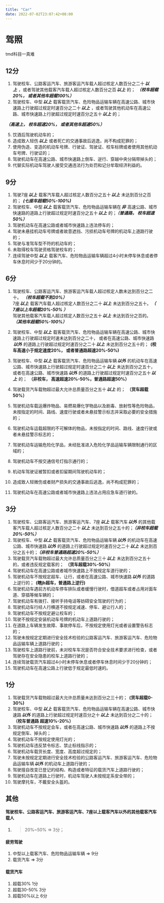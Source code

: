 ```yaml
---
title: "Car"
date: 2022-07-02T23:07:42+08:00
---
```



# 驾照

tmd科目一真难

## 12分
1. 驾驶校车、公路客运汽车、旅游客运汽车载人超过核定人数百分之二十***以上***，或者驾驶其他载客汽车载人超过核定人数百分之百***以上***的； **_（校车超载20%， 或者其他车超载100%）_**
2. 驾驶校车、中型***以上***载客载货汽车、危险物品运输车辆在高速公路、城市快速路上行驶超过规定时速百分之二十***以上***，或者驾驶其他机动车在高速公路、城市快速路上行驶超过规定时速百分之五十***以上***的； 

**_（高速上， 校车超速20%， 或者其他车超速50%）_**

5. 饮酒后驾驶机动车的；
6. 造成致人轻伤***以上***或者死亡的交通事故后逃逸，尚不构成犯罪的；
7. 使用伪造、变造的机动车号牌、行驶证、驾驶证、校车标牌或者使用其他机动车号牌、行驶证的；
8. 驾驶机动车在高速公路、城市快速路上倒车、逆行、穿越中央分隔带掉头的；
9. 代替实际机动车驾驶人接受交通违法行为处罚和记分牟取经济利益的。

## 9分
1. 驾驶7座***以上***载客汽车载人超过核定人数百分之五十***以上***未达到百分之百的； ***(七座车超载50%-100%)***
2. 驾驶校车、中型***以上***载客载货汽车、危险物品运输车辆在***非***高速公路、城市快速路的道路上行驶超过规定时速百分之五十***以上***的；**_（普通路， 校车超速50%）_**
3. 驾驶机动车在高速公路或者城市快速路上违法停车的；
4. 驾驶未悬挂机动车号牌或者故意遮挡、污损机动车号牌的机动车上道路行驶的；
5. 驾驶与准驾车型不符的机动车的；
6. 未取得校车驾驶资格驾驶校车的；
7. 连续驾驶中型***以上***载客汽车、危险物品运输车辆超过4小时未停车休息或者停车休息时间少于20分钟的。

## 6分   
1. 驾驶校车、公路客运汽车、旅游客运汽车载人超过核定人数未达到百分之二十。  **_（校车超载不到20%）_** <br/>
7座***以上***载客汽车载人超过核定人数百分之二十***以上***未达到百分之五十。**_（ 7座以上车超载20%-50% ）_** <br/>
驾驶其他载客汽车载人超过核定人数百分之五十***以上***未达到百分之百的。  **_（其他车超载50%-100%）_** <br/>

2. 驾驶校车、中型***以上***载客载货汽车、危险物品运输车辆在高速公路、城市快速路上行驶超过规定时速未达到百分之二十，
或者在高速公路、城市快速路***以外***的道路上行驶超过规定时速百分之二十***以上***未达到百分之五十的；
   **(校车高速小于规定速度20%， 或者普通路超速20%-50%)**
3. 驾驶校车、中型***以上***载客载货汽车、危险物品运输车辆***以外***的机动车在高速公路、城市快速路上行驶超过规定时速百分之二十***以上***未达到百分之五十，或者在高速公路、城市快速路***以外***的道路上行驶超过规定时速百分之五十***以上***的；
**（非校车， 高速超速20%-50%，普通路超速50%）**
4. 驾驶载货汽车载物超过最大允许总质量百分之五十***以上***的； **（货车超载50%）**
5. 驾驶机动车载运爆炸物品、易燃易爆化学物品以及剧毒、放射性等危险物品，未按指定的时间、路线、速度行驶或者未悬挂警示标志并采取必要的安全措施的；
6. 驾驶机动车运载超限的不可解体的物品，未按指定的时间、路线、速度行驶或者未悬挂警示标志的；
7. 驾驶机动车运输危险化学品，未经批准进入危险化学品运输车辆限制通行的区域的；
8. 驾驶机动车不按交通信号灯指示通行的；
9. 机动车驾驶证被暂扣或者扣留期间驾驶机动车的；
10. 造成致人轻微伤或者财产损失的交通事故后逃逸，尚不构成犯罪的；
11. 驾驶机动车在高速公路或者城市快速路上违法占用应急车道行驶的。

## 3分
1. 驾驶校车、公路客运汽车、旅游客运汽车、7座***以上***载客汽车***以外***的其他载客汽车载人超过核定人数百分之二十***以上***未达到百分之五十的；**_（非校车超载20%-50%）_**
2. 驾驶校车、中型***以上***载客载货汽车、危险物品运输车辆***以外***的机动车在高速公路、城市快速路***以外***的道路上行驶超过规定时速百分之二十***以上***未达到百分之五十的；**_（非校车普通路超速20%-50%）_**
3. 驾驶载货汽车载物超过最大允许总质量百分之三十***以上***未达到百分之五十的，或者违反规定载客的； **（货车超载30%-50%）**
4. 驾驶机动车在高速公路或者城市快速路上不按规定车道行驶的；
5. 驾驶机动车不按规定超车、让行，或者在高速公路、城市快速路***以外***的道路上逆行的； **(瞎jb超车，普通路上逆行)**
6. 驾驶机动车遇前方机动车停车排队或者缓慢行驶时，借道超车或者占用对面车道、穿插等候车辆的；
7. 驾驶机动车有拨打、接听手持电话等妨碍安全驾驶的行为的；
8. 驾驶机动车行经人行横道不按规定减速、停车、避让行人的；
9. 驾驶机动车不按规定避让校车的；
10. 驾驶不按规定安装机动车号牌的机动车上道路行驶的；
11. 在道路上车辆发生故障、事故停车后，不按规定使用灯光或者设置警告标志的；
12. 驾驶未按规定定期进行安全技术检验的公路客运汽车、旅游客运汽车、危险物品运输车辆上道路行驶的；
13. 驾驶校车上道路行驶前，未对校车车况是否符合安全技术要求进行检查，或者驾驶存在安全隐患的校车上道路行驶的；
14. 连续驾驶载货汽车超过4小时未停车休息或者停车休息时间少于20分钟的；
15. 驾驶机动车在高速公路上行驶低于规定最低时速的。

## 1分
1. 驾驶载货汽车载物超过最大允许总质量未达到百分之三十的； **(货车超载0-30%)**
2. 驾驶校车、中型***以上***载客载货汽车、危险物品运输车辆在高速公路、城市快速路***以外***的道路上行驶超过规定时速百分之十***以上***未达到百分之二十的； **（校车普通路 超速10%-20%）**
3. 驾驶机动车不按规定会车，或者在高速公路、城市快速路***以外***的道路上不按规定倒车、掉头的；
4. 驾驶机动车不按规定使用灯光的；
5. 驾驶机动车违反禁令标志、禁止标线指示的；
6. 驾驶机动车载货长度、宽度、高度超过规定的；
7. 驾驶未按规定定期进行安全技术检验的公路客运汽车、旅游客运汽车、危险物品运输车辆***以外***的机动车上道路行驶的；
8. 驾驶擅自改变已登记的结构、构造或者特征的载货汽车上道路行驶的；
9. 驾驶机动车在道路上行驶时，机动车驾驶人未按规定系安全带的；
10. 驾驶摩托车，不戴安全头盔的。

## 其他
#### 驾驶校车、公路客运汽车、旅游客运汽车、7座以上载客汽车以外的其他载客汽车载人
 1. > 20%~50% => 3分；
#### 疲劳驾驶
 1. 中型以上载客汽车、危险物品运输车辆 => 9分
 2. 载货汽车 => 3分

#### 载货汽车
1. 超载30% 1分
2. 超载30-50% 3分
3. 超载50%以上 6分


<style>

   strong{
       margin-right: 5px;
       margin-left: 2px;
   }

</style>

<script>
const styleSheet = {
    '以上':'red',
    '以外':'blue',
    '非':'blue'
};
const list = document.querySelectorAll('em strong');
list.forEach(item=>{
   if (styleSheet[item.innerText])
       item.style.color = styleSheet[item.innerText];
})
 
</script>
